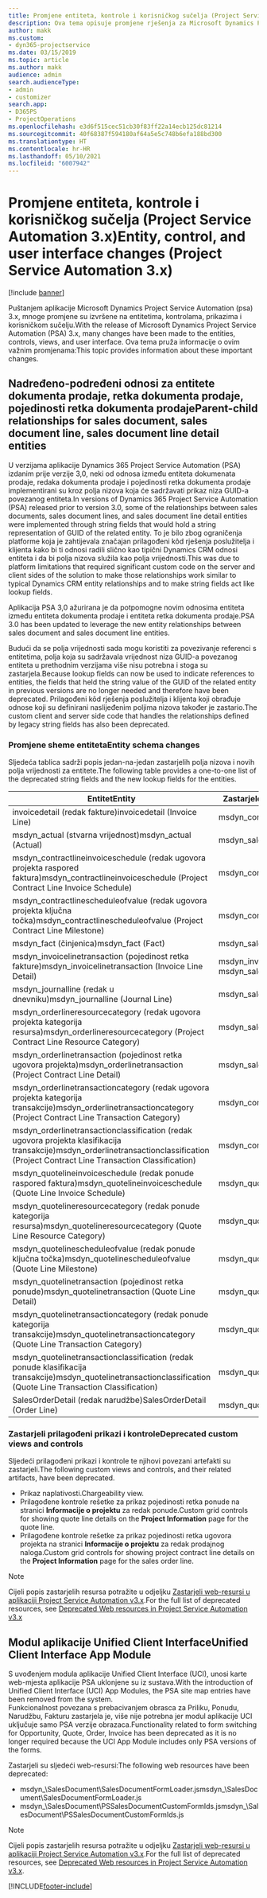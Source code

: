 ```yaml
---
title: Promjene entiteta, kontrole i korisničkog sučelja (Project Service Automation 3.x)
description: Ova tema opisuje promjene rješenja za Microsoft Dynamics Project Service Automation 3.x.
author: makk
ms.custom:
- dyn365-projectservice
ms.date: 03/15/2019
ms.topic: article
ms.author: makk
audience: admin
search.audienceType:
- admin
- customizer
search.app:
- D365PS
- ProjectOperations
ms.openlocfilehash: e3d6f515cec51cb30f83ff22a14ecb125dc81214
ms.sourcegitcommit: 40f68387f594180af64a5e5c748b6efa188bd300
ms.translationtype: HT
ms.contentlocale: hr-HR
ms.lasthandoff: 05/10/2021
ms.locfileid: "6007942"
---
```

# <a name="entity-control-and-user-interface-changes-project-service-automation-3x"></a><span data-ttu-id="22348-103">Promjene entiteta, kontrole i korisničkog sučelja (Project Service Automation 3.x)</span><span class="sxs-lookup"><span data-stu-id="22348-103">Entity, control, and user interface changes (Project Service Automation 3.x)</span></span>

[!include [banner](../../includes/psa-now-project-operations.md)]


<span data-ttu-id="22348-104">Puštanjem aplikacije Microsoft Dynamics Project Service Automation (psa) 3.x, mnoge promjene su izvršene na entitetima, kontrolama, prikazima i korisničkom sučelju.</span><span class="sxs-lookup"><span data-stu-id="22348-104">With the release of Microsoft Dynamics Project Service Automation (PSA) 3.x, many changes have been made to the entities, controls, views, and user interface.</span></span> <span data-ttu-id="22348-105">Ova tema pruža informacije o ovim važnim promjenama:</span><span class="sxs-lookup"><span data-stu-id="22348-105">This topic provides information about these important changes.</span></span>

## <a name="parent-child-relationships-for-sales-document-sales-document-line-sales-document-line-detail-entities"></a><span data-ttu-id="22348-106">Nadređeno-podređeni odnosi za entitete dokumenta prodaje, retka dokumenta prodaje, pojedinosti retka dokumenta prodaje</span><span class="sxs-lookup"><span data-stu-id="22348-106">Parent-child relationships for sales document, sales document line, sales document line detail entities</span></span>
<span data-ttu-id="22348-107">U verzijama aplikacije Dynamics 365 Project Service Automation (PSA) izdanim prije verzije 3,0, neki od odnosa između entiteta dokumenata prodaje, redaka dokumenta prodaje i pojedinosti retka dokumenta prodaje implementirani su kroz polja nizova koja će sadržavati prikaz niza GUID-a povezanog entiteta.</span><span class="sxs-lookup"><span data-stu-id="22348-107">In versions of Dynamics 365 Project Service Automation (PSA) released prior to version 3.0, some of the relationships between sales documents, sales document lines, and sales document line detail entities were implemented through string fields that would hold a string representation of GUID of the related entity.</span></span> <span data-ttu-id="22348-108">To je bilo zbog ograničenja platforme koja je zahtijevala značajan prilagođeni kôd rješenja poslužitelja i klijenta kako bi ti odnosi radili slično kao tipični Dynamics CRM odnosi entiteta i da bi polja nizova služila kao polja vrijednosti.</span><span class="sxs-lookup"><span data-stu-id="22348-108">This was due to platform limitations that required significant custom code on the server and client sides of the solution to make those relationships work similar to typical Dynamics CRM entity relationships and to make string fields act like lookup fields.</span></span>

<span data-ttu-id="22348-109">Aplikacija PSA 3,0 ažurirana je da potpomogne novim odnosima entiteta između entiteta dokumenta prodaje i entiteta retka dokumenta prodaje.</span><span class="sxs-lookup"><span data-stu-id="22348-109">PSA 3.0 has been updated to leverage the new entity relationships between sales document and sales document line entities.</span></span>

<span data-ttu-id="22348-110">Budući da se polja vrijednosti sada mogu koristiti za povezivanje referenci s entitetima, polja koja su sadržavala vrijednost niza GUID-a povezanog entiteta u prethodnim verzijama više nisu potrebna i stoga su zastarjela.</span><span class="sxs-lookup"><span data-stu-id="22348-110">Because lookup fields can now be used to indicate references to entities, the fields that held the string value of the GUID of the related entity in previous versions are no longer needed and therefore have been deprecated.</span></span> <span data-ttu-id="22348-111">Prilagođeni kôd rješenja poslužitelja i klijenta koji obrađuje odnose koji su definirani naslijeđenim poljima nizova također je zastario.</span><span class="sxs-lookup"><span data-stu-id="22348-111">The custom client and server side code that handles the relationships defined by legacy string fields has also been deprecated.</span></span>

### <a name="entity-schema-changes"></a><span data-ttu-id="22348-112">Promjene sheme entiteta</span><span class="sxs-lookup"><span data-stu-id="22348-112">Entity schema changes</span></span>
<span data-ttu-id="22348-113">Sljedeća tablica sadrži popis jedan-na-jedan zastarjelih polja nizova i novih polja vrijednosti za entitete.</span><span class="sxs-lookup"><span data-stu-id="22348-113">The following table provides a one-to-one list of the deprecated string fields and the new lookup fields for the entities.</span></span> 

 <span data-ttu-id="22348-114">Entitet</span><span class="sxs-lookup"><span data-stu-id="22348-114">Entity</span></span> |   <span data-ttu-id="22348-115">Zastarjelo polje (niz)</span><span class="sxs-lookup"><span data-stu-id="22348-115">Deprecated field (String)</span></span> | <span data-ttu-id="22348-116">Novo polje (vrijednost)</span><span class="sxs-lookup"><span data-stu-id="22348-116">New field (Lookup)</span></span>
--- | --- | ---
<span data-ttu-id="22348-117">invoicedetail (redak fakture)</span><span class="sxs-lookup"><span data-stu-id="22348-117">invoicedetail (Invoice Line)</span></span> |  <span data-ttu-id="22348-118">msdyn_contractline</span><span class="sxs-lookup"><span data-stu-id="22348-118">msdyn_contractline</span></span> |    <span data-ttu-id="22348-119">msdyn_contractlineid</span><span class="sxs-lookup"><span data-stu-id="22348-119">msdyn_contractlineid</span></span>
<span data-ttu-id="22348-120">msdyn_actual (stvarna vrijednost)</span><span class="sxs-lookup"><span data-stu-id="22348-120">msdyn_actual (Actual)</span></span> | <span data-ttu-id="22348-121">msdyn_salescontractline</span><span class="sxs-lookup"><span data-stu-id="22348-121">msdyn_salescontractline</span></span> |   <span data-ttu-id="22348-122">msdyn_salescontractlineid</span><span class="sxs-lookup"><span data-stu-id="22348-122">msdyn_salescontractlineid</span></span>
<span data-ttu-id="22348-123">msdyn_contractlineinvoiceschedule (redak ugovora projekta raspored faktura)</span><span class="sxs-lookup"><span data-stu-id="22348-123">msdyn_contractlineinvoiceschedule (Project Contract Line Invoice Schedule)</span></span> |    <span data-ttu-id="22348-124">msdyn_contractline</span><span class="sxs-lookup"><span data-stu-id="22348-124">msdyn_contractline</span></span> |    <span data-ttu-id="22348-125">msdyn_contractlineid</span><span class="sxs-lookup"><span data-stu-id="22348-125">msdyn_contractlineid</span></span>
<span data-ttu-id="22348-126">msdyn_contractlinescheduleofvalue (redak ugovora projekta ključna točka)</span><span class="sxs-lookup"><span data-stu-id="22348-126">msdyn_contractlinescheduleofvalue (Project Contract Line Milestone)</span></span> |   <span data-ttu-id="22348-127">msdyn_contractline</span><span class="sxs-lookup"><span data-stu-id="22348-127">msdyn_contractline</span></span> |    <span data-ttu-id="22348-128">msdyn_contractlineid</span><span class="sxs-lookup"><span data-stu-id="22348-128">msdyn_contractlineid</span></span>
<span data-ttu-id="22348-129">msdyn_fact (činjenica)</span><span class="sxs-lookup"><span data-stu-id="22348-129">msdyn_fact (Fact)</span></span> | <span data-ttu-id="22348-130">msdyn_salescontractline</span><span class="sxs-lookup"><span data-stu-id="22348-130">msdyn_salescontractline</span></span> |   <span data-ttu-id="22348-131">msdyn_salescontractlineid</span><span class="sxs-lookup"><span data-stu-id="22348-131">msdyn_salescontractlineid</span></span>
<span data-ttu-id="22348-132">msdyn_invoicelinetransaction (pojedinost retka fakture)</span><span class="sxs-lookup"><span data-stu-id="22348-132">msdyn_invoicelinetransaction (Invoice Line Detail)</span></span> | <span data-ttu-id="22348-133">msdyn_invoiceline</span><span class="sxs-lookup"><span data-stu-id="22348-133">msdyn_invoiceline</span></span> <br> <span data-ttu-id="22348-134">msdyn_salescontractline</span><span class="sxs-lookup"><span data-stu-id="22348-134">msdyn_salescontractline</span></span> | <span data-ttu-id="22348-135">msdyn_invoicelineid</span><span class="sxs-lookup"><span data-stu-id="22348-135">msdyn_invoicelineid</span></span> <br> <span data-ttu-id="22348-136">msdyn_salescontractlineid</span><span class="sxs-lookup"><span data-stu-id="22348-136">msdyn_salescontractlineid</span></span>
<span data-ttu-id="22348-137">msdyn_journalline (redak u dnevniku)</span><span class="sxs-lookup"><span data-stu-id="22348-137">msdyn_journalline (Journal Line)</span></span> |  <span data-ttu-id="22348-138">msdyn_salescontractline</span><span class="sxs-lookup"><span data-stu-id="22348-138">msdyn_salescontractline</span></span> |   <span data-ttu-id="22348-139">msdyn_salescontractlineid</span><span class="sxs-lookup"><span data-stu-id="22348-139">msdyn_salescontractlineid</span></span>
<span data-ttu-id="22348-140">msdyn_orderlineresourcecategory (redak ugovora projekta kategorija resursa)</span><span class="sxs-lookup"><span data-stu-id="22348-140">msdyn_orderlineresourcecategory (Project Contract Line Resource Category)</span></span> | <span data-ttu-id="22348-141">msdyn_salescontractline</span><span class="sxs-lookup"><span data-stu-id="22348-141">msdyn_salescontractline</span></span> |   <span data-ttu-id="22348-142">msdyn_contractlineid</span><span class="sxs-lookup"><span data-stu-id="22348-142">msdyn_contractlineid</span></span>
<span data-ttu-id="22348-143">msdyn_orderlinetransaction (pojedinost retka ugovora projekta)</span><span class="sxs-lookup"><span data-stu-id="22348-143">msdyn_orderlinetransaction (Project Contract Line Detail)</span></span> | <span data-ttu-id="22348-144">msdyn_salescontractline</span><span class="sxs-lookup"><span data-stu-id="22348-144">msdyn_salescontractline</span></span> |   <span data-ttu-id="22348-145">msdyn_salescontractlineid</span><span class="sxs-lookup"><span data-stu-id="22348-145">msdyn_salescontractlineid</span></span>
<span data-ttu-id="22348-146">msdyn_orderlinetransactioncategory (redak ugovora projekta kategorija transakcije)</span><span class="sxs-lookup"><span data-stu-id="22348-146">msdyn_orderlinetransactioncategory (Project Contract Line Transaction Category)</span></span> |   <span data-ttu-id="22348-147">msdyn_contractline</span><span class="sxs-lookup"><span data-stu-id="22348-147">msdyn_contractline</span></span> |    <span data-ttu-id="22348-148">msdyn_contractlineid</span><span class="sxs-lookup"><span data-stu-id="22348-148">msdyn_contractlineid</span></span>
<span data-ttu-id="22348-149">msdyn_orderlinetransactionclassification (redak ugovora projekta klasifikacija transakcije)</span><span class="sxs-lookup"><span data-stu-id="22348-149">msdyn_orderlinetransactionclassification (Project Contract Line Transaction Classification)</span></span> |   <span data-ttu-id="22348-150">msdyn_contractline</span><span class="sxs-lookup"><span data-stu-id="22348-150">msdyn_contractline</span></span> |    <span data-ttu-id="22348-151">msdyn_contractlineid</span><span class="sxs-lookup"><span data-stu-id="22348-151">msdyn_contractlineid</span></span>
<span data-ttu-id="22348-152">msdyn_quotelineinvoiceschedule (redak ponude raspored faktura)</span><span class="sxs-lookup"><span data-stu-id="22348-152">msdyn_quotelineinvoiceschedule (Quote Line Invoice Schedule)</span></span> |  <span data-ttu-id="22348-153">msdyn_quoteline</span><span class="sxs-lookup"><span data-stu-id="22348-153">msdyn_quoteline</span></span> |   <span data-ttu-id="22348-154">msdyn_quotelineid</span><span class="sxs-lookup"><span data-stu-id="22348-154">msdyn_quotelineid</span></span>
<span data-ttu-id="22348-155">msdyn_quotelineresourcecategory (redak ponude kategorija resursa)</span><span class="sxs-lookup"><span data-stu-id="22348-155">msdyn_quotelineresourcecategory (Quote Line Resource Category)</span></span> |    <span data-ttu-id="22348-156">msdyn_quoteline</span><span class="sxs-lookup"><span data-stu-id="22348-156">msdyn_quoteline</span></span> |   <span data-ttu-id="22348-157">msdyn_quotelineid</span><span class="sxs-lookup"><span data-stu-id="22348-157">msdyn_quotelineid</span></span>
<span data-ttu-id="22348-158">msdyn_quotelinescheduleofvalue (redak ponude ključna točka)</span><span class="sxs-lookup"><span data-stu-id="22348-158">msdyn_quotelinescheduleofvalue (Quote Line Milestone)</span></span> | <span data-ttu-id="22348-159">msdyn_quoteline</span><span class="sxs-lookup"><span data-stu-id="22348-159">msdyn_quoteline</span></span> |   <span data-ttu-id="22348-160">msdyn_quotelineid</span><span class="sxs-lookup"><span data-stu-id="22348-160">msdyn_quotelineid</span></span>
<span data-ttu-id="22348-161">msdyn_quotelinetransaction (pojedinost retka ponude)</span><span class="sxs-lookup"><span data-stu-id="22348-161">msdyn_quotelinetransaction (Quote Line Detail)</span></span> |    <span data-ttu-id="22348-162">msdyn_quoteline</span><span class="sxs-lookup"><span data-stu-id="22348-162">msdyn_quoteline</span></span> |   <span data-ttu-id="22348-163">msdyn_quotelineid</span><span class="sxs-lookup"><span data-stu-id="22348-163">msdyn_quotelineid</span></span>
<span data-ttu-id="22348-164">msdyn_quotelinetransactioncategory (redak ponude kategorija transakcije)</span><span class="sxs-lookup"><span data-stu-id="22348-164">msdyn_quotelinetransactioncategory (Quote Line Transaction Category)</span></span> |  <span data-ttu-id="22348-165">msdyn_quoteline</span><span class="sxs-lookup"><span data-stu-id="22348-165">msdyn_quoteline</span></span> |   <span data-ttu-id="22348-166">msdyn_quotelineid</span><span class="sxs-lookup"><span data-stu-id="22348-166">msdyn_quotelineid</span></span>
<span data-ttu-id="22348-167">msdyn_quotelinetransactionclassification (redak ponude klasifikacija transakcije)</span><span class="sxs-lookup"><span data-stu-id="22348-167">msdyn_quotelinetransactionclassification (Quote Line Transaction Classification)</span></span> |  <span data-ttu-id="22348-168">msdyn_quoteline</span><span class="sxs-lookup"><span data-stu-id="22348-168">msdyn_quoteline</span></span> |   <span data-ttu-id="22348-169">msdyn_quotelineid</span><span class="sxs-lookup"><span data-stu-id="22348-169">msdyn_quotelineid</span></span>
<span data-ttu-id="22348-170">SalesOrderDetail (redak narudžbe)</span><span class="sxs-lookup"><span data-stu-id="22348-170">SalesOrderDetail (Order Line)</span></span> | <span data-ttu-id="22348-171">msdyn_quotelineid</span><span class="sxs-lookup"><span data-stu-id="22348-171">msdyn_quotelineid</span></span> | <span data-ttu-id="22348-172">msdyn_quoteline</span><span class="sxs-lookup"><span data-stu-id="22348-172">msdyn_quoteline</span></span> 

### <a name="deprecated-custom-views-and-controls"></a><span data-ttu-id="22348-173">Zastarjeli prilagođeni prikazi i kontrole</span><span class="sxs-lookup"><span data-stu-id="22348-173">Deprecated custom views and controls</span></span>
<span data-ttu-id="22348-174">Sljedeći prilagođeni prikazi i kontrole te njihovi povezani artefakti su zastarjeli.</span><span class="sxs-lookup"><span data-stu-id="22348-174">The following custom views and controls, and their related artifacts, have been deprecated.</span></span>

- <span data-ttu-id="22348-175">Prikaz naplativosti.</span><span class="sxs-lookup"><span data-stu-id="22348-175">Chargeability view.</span></span>
- <span data-ttu-id="22348-176">Prilagođene kontrole rešetke za prikaz pojedinosti retka ponude na stranici **Informacije o projektu** za redak ponude.</span><span class="sxs-lookup"><span data-stu-id="22348-176">Custom grid controls for showing quote line details on the **Project Information** page for the quote line.</span></span>
- <span data-ttu-id="22348-177">Prilagođene kontrole rešetke za prikaz pojedinosti retka ugovora projekta na stranici **Informacije o projektu** za redak prodajnog naloga.</span><span class="sxs-lookup"><span data-stu-id="22348-177">Custom grid controls for showing project contract line details on the **Project Information** page for the sales order line.</span></span>

> [!NOTE]
> <span data-ttu-id="22348-178">Cijeli popis zastarjelih resursa potražite u odjeljku [Zastarjeli web-resursi u aplikaciji Project Service Automation v3.x](../developer-guides/web-resources-deprecated-v3.x.md).</span><span class="sxs-lookup"><span data-stu-id="22348-178">For the full list of deprecated resources, see [Deprecated Web resources in Project Service Automation v3.x](../developer-guides/web-resources-deprecated-v3.x.md)</span></span>

## <a name="unified-client-interface-app-module"></a><span data-ttu-id="22348-179">Modul aplikacije Unified Client Interface</span><span class="sxs-lookup"><span data-stu-id="22348-179">Unified Client Interface App Module</span></span>
<span data-ttu-id="22348-180">S uvođenjem modula aplikacije Unified Client Interface (UCI), unosi karte web-mjesta aplikacije PSA uklonjene su iz sustava.</span><span class="sxs-lookup"><span data-stu-id="22348-180">With the introduction of Unified Client Interface (UCI) App Modules, the PSA site map entries have been removed from the system.</span></span>  
<span data-ttu-id="22348-181">Funkcionalnost povezana s prebacivanjem obrasca za Priliku, Ponudu, Narudžbu, Fakturu zastarjela je, više nije potrebna jer modul aplikacije UCI uključuje samo PSA verzije obrazaca.</span><span class="sxs-lookup"><span data-stu-id="22348-181">Functionality related to form switching for Opportunity, Quote, Order, Invoice has been deprecated as it is no longer required because the UCI App Module includes only PSA versions of the forms.</span></span>  

<span data-ttu-id="22348-182">Zastarjeli su sljedeći web-resursi:</span><span class="sxs-lookup"><span data-stu-id="22348-182">The following web resources have been deprecated:</span></span>

- <span data-ttu-id="22348-183">msdyn_\SalesDocument\SalesDocumentFormLoader.js</span><span class="sxs-lookup"><span data-stu-id="22348-183">msdyn_\SalesDocument\SalesDocumentFormLoader.js</span></span>
- <span data-ttu-id="22348-184">msdyn_\SalesDocument\PSSalesDocumentCustomFormIds.js</span><span class="sxs-lookup"><span data-stu-id="22348-184">msdyn_\SalesDocument\PSSalesDocumentCustomFormIds.js</span></span>

> [!NOTE]
> <span data-ttu-id="22348-185">Cijeli popis zastarjelih resursa potražite u odjeljku [Zastarjeli web-resursi u aplikaciji Project Service Automation v3.x](../developer-guides/web-resources-deprecated-v3.x.md).</span><span class="sxs-lookup"><span data-stu-id="22348-185">For the full list of deprecated resources, see [Deprecated Web resources in Project Service Automation v3.x](../developer-guides/web-resources-deprecated-v3.x.md).</span></span>




[!INCLUDE[footer-include](../../includes/footer-banner.md)]